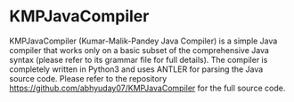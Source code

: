 # KMPJavaCompiler

KMPJavaCompiler (Kumar-Malik-Pandey Java Compiler) is a simple Java compiler that works only on a basic subset of the comprehensive Java syntax (please refer to its grammar file for full details). The compiler is completely written in Python3 and uses ANTLER for parsing the Java source code. Please refer to the repository https://github.com/abhyuday07/KMPJavaCompiler for the full source code.